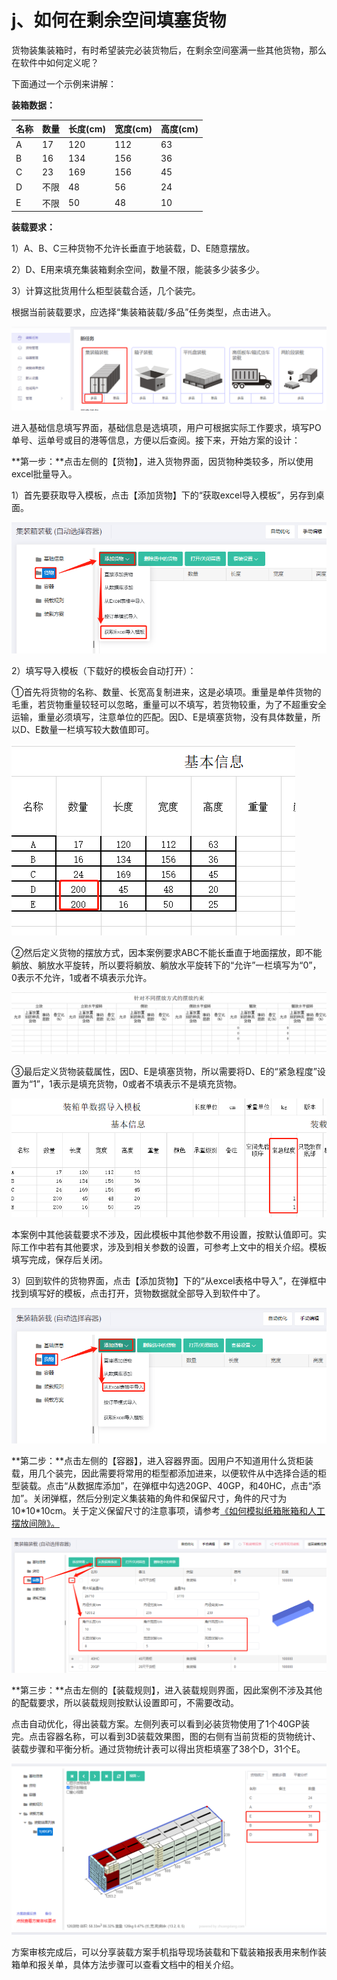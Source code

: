 # j、如何在剩余空间填塞货物

货物装集装箱时，有时希望装完必装货物后，在剩余空间塞满一些其他货物，那么在软件中如何定义呢？

下面通过一个示例来讲解：

**装箱数据：**

| 名称 | 数量 | 长度\(cm\) | 宽度\(cm\) | 高度\(cm\) |
| :--- | :--- | :--- | :--- | :--- |
| A | 17 | 120 | 112 | 63 |
| B | 16 | 134 | 156 | 36 |
| C | 23 | 169 | 156 | 45 |
| D | 不限 | 48 | 56 | 24 |
| E | 不限 | 50 | 48 | 10 |

**装载要求：**

1）A、B、C三种货物不允许长垂直于地装载，D、E随意摆放。

2）D、E用来填充集装箱剩余空间，数量不限，能装多少装多少。

3）计算这批货用什么柜型装载合适，几个装完。

根据当前装载要求，应选择“集装箱装载/多品”任务类型，点击进入。

![](../../.gitbook/assets/0%20%2814%29.png)

进入基础信息填写界面，基础信息是选填项，用户可根据实际工作要求，填写PO单号、运单号或目的港等信息，方便以后查阅。接下来，开始方案的设计：

**第一步：**点击左侧的【货物】，进入货物界面，因货物种类较多，所以使用excel批量导入。

1）首先要获取导入模板，点击【添加货物】下的“获取excel导入模板”，另存到桌面。

![](../../.gitbook/assets/1%20%2817%29.png)

2）填写导入模板（下载好的模板会自动打开）：

①首先将货物的名称、数量、长宽高复制进来，这是必填项。重量是单件货物的毛重，若货物重量较轻可以忽略，重量可以不填写，若货物较重，为了不超重安全运输，重量必须填写，注意单位的匹配。因D、E是填塞货物，没有具体数量，所以D、E数量一栏填写较大数值即可。

![](../../.gitbook/assets/2%20%2815%29.png)

②然后定义货物的摆放方式，因本案例要求ABC不能长垂直于地面摆放，即不能躺放、躺放水平旋转，所以要将躺放、躺放水平旋转下的“允许”一栏填写为“0”，0表示不允许，1或者不填表示允许。

![](../../.gitbook/assets/3%20%2814%29.png)

③最后定义货物装载属性，因D、E是填塞货物，所以需要将D、E的“紧急程度”设置为“1”，1表示是填充货物，0或者不填表示不是填充货物。

![](../../.gitbook/assets/4%20%2814%29.png)

本案例中其他装载要求不涉及，因此模板中其他参数不用设置，按默认值即可。实际工作中若有其他要求，涉及到相关参数的设置，可参考上文中的相关介绍。模板填写完成，保存后关闭。

3）回到软件的货物界面，点击【添加货物】下的“从excel表格中导入”，在弹框中找到填写好的模板，点击打开，货物数据就全部导入到软件中了。

![](../../.gitbook/assets/5%20%2813%29.png)

**第二步：**点击左侧的【容器】，进入容器界面。因用户不知道用什么货柜装载，用几个装完，因此需要将常用的柜型都添加进来，以便软件从中选择合适的柜型装载。点击“从数据库添加”，在弹框中勾选20GP、40GP，和40HC，点击“添加”。关闭弹框，然后分别定义集装箱的角件和保留尺寸，角件的尺寸为10\*10\*10cm。关于定义保留尺寸的注意事项，请参考[《如何模拟纸箱胀箱和人工摆放间隙》。]()

![](../../.gitbook/assets/image%20%2837%29.png)

**第三步：**点击左侧的【装载规则】，进入装载规则界面，因此案例不涉及其他的配载要求，所以装载规则按默认设置即可，不需要改动。

点击自动优化，得出装载方案。左侧列表可以看到必装货物使用了1个40GP装完。点击容器名称，可以看到3D装载效果图，图的右侧有当前货柜的货物统计、装载步骤和平衡分析。通过货物统计表可以得出货柜填塞了38个D，31个E。

![](../../.gitbook/assets/7%20%289%29.png)

方案审核完成后，可以分享装载方案手机指导现场装载和下载装箱报表用来制作装箱单和报关单，具体方法步骤可以查看文档中的相关介绍。

